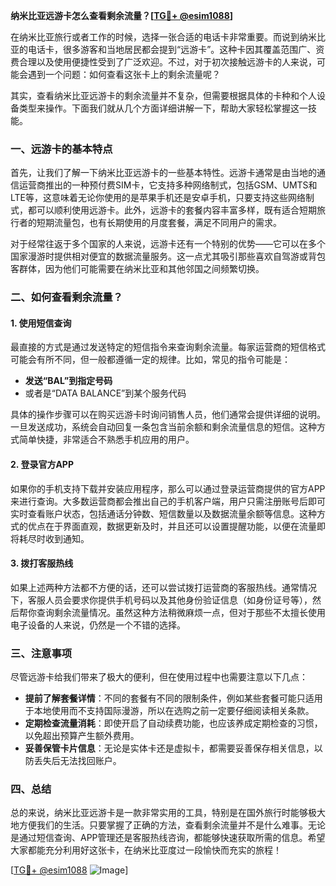 **纳米比亚远游卡怎么查看剩余流量？[[TG💪+ @esim1088](https://t.me/s/esim1088)]**

在纳米比亚旅行或者工作的时候，选择一张合适的电话卡非常重要。而说到纳米比亚的电话卡，很多游客和当地居民都会提到“远游卡”。这种卡因其覆盖范围广、资费合理以及使用便捷性受到了广泛欢迎。不过，对于初次接触远游卡的人来说，可能会遇到一个问题：如何查看这张卡上的剩余流量呢？

其实，查看纳米比亚远游卡的剩余流量并不复杂，但需要根据具体的卡种和个人设备类型来操作。下面我们就从几个方面详细讲解一下，帮助大家轻松掌握这一技能。

### 一、远游卡的基本特点

首先，让我们了解一下纳米比亚远游卡的一些基本特性。远游卡通常是由当地的通信运营商推出的一种预付费SIM卡，它支持多种网络制式，包括GSM、UMTS和LTE等，这意味着无论你使用的是苹果手机还是安卓手机，只要支持这些网络制式，都可以顺利使用远游卡。此外，远游卡的套餐内容丰富多样，既有适合短期旅行者的短期流量包，也有长期使用的月度套餐，满足不同用户的需求。

对于经常往返于多个国家的人来说，远游卡还有一个特别的优势——它可以在多个国家漫游时提供相对便宜的数据流量服务。这一点尤其吸引那些喜欢自驾游或背包客群体，因为他们可能需要在纳米比亚和其他邻国之间频繁切换。

### 二、如何查看剩余流量？

#### 1. 使用短信查询

最直接的方式是通过发送特定的短信指令来查询剩余流量。每家运营商的短信格式可能会有所不同，但一般都遵循一定的规律。比如，常见的指令可能是：

- **发送“BAL”到指定号码**
- 或者是“DATA BALANCE”到某个服务代码

具体的操作步骤可以在购买远游卡时询问销售人员，他们通常会提供详细的说明。一旦发送成功，系统会自动回复一条包含当前余额和剩余流量信息的短信。这种方式简单快捷，非常适合不熟悉手机应用的用户。

#### 2. 登录官方APP

如果你的手机支持下载并安装应用程序，那么可以通过登录运营商提供的官方APP来进行查询。大多数运营商都会推出自己的手机客户端，用户只需注册账号后即可实时查看账户状态，包括通话分钟数、短信数量以及数据流量余额等信息。这种方式的优点在于界面直观，数据更新及时，并且还可以设置提醒功能，以便在流量即将耗尽时收到通知。

#### 3. 拨打客服热线

如果上述两种方法都不方便的话，还可以尝试拨打运营商的客服热线。通常情况下，客服人员会要求你提供手机号码以及其他身份验证信息（如身份证号等），然后帮你查询剩余流量情况。虽然这种方法稍微麻烦一点，但对于那些不太擅长使用电子设备的人来说，仍然是一个不错的选择。

### 三、注意事项

尽管远游卡给我们带来了极大的便利，但在使用过程中也需要注意以下几点：

- **提前了解套餐详情**：不同的套餐有不同的限制条件，例如某些套餐可能只适用于本地使用而不支持国际漫游，所以在选购之前一定要仔细阅读相关条款。
- **定期检查流量消耗**：即使开启了自动续费功能，也应该养成定期检查的习惯，以免超出预算产生额外费用。
- **妥善保管卡片信息**：无论是实体卡还是虚拟卡，都需要妥善保存相关信息，以防丢失后无法找回账户。

### 四、总结

总的来说，纳米比亚远游卡是一款非常实用的工具，特别是在国外旅行时能够极大地方便我们的生活。只要掌握了正确的方法，查看剩余流量并不是什么难事。无论是通过短信查询、APP管理还是客服热线咨询，都能够快速获取所需的信息。希望大家都能充分利用好这张卡，在纳米比亚度过一段愉快而充实的旅程！

[[TG💪+ @esim1088](https://t.me/s/esim1088) ![Image](https://i.postimg.cc/4NQfJmqS/Snipaste-2025-05-13-00-14-12.png)]